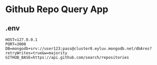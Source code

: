 # Github Repo Query App

## .env
```dotenv
HOST=127.0.0.1
PORT=3000
DB=mongodb+srv://user123:pass@cluster0.eyluv.mongodb.net/dbAres?retryWrites=true&w=majority
GITHUB_BASE=https://api.github.com/search/repositories
```
